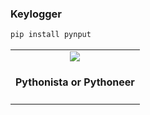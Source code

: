 ### Keylogger

```python
pip install pynput
```

<table align="center">
  <tr>
    <td align="center" style="padding=0;width=50%;">
      <img align="center" style="padding=0;" src="../Images/key.mp4" />
      <h4 align="center"> Pythonista or Pythoneer </h4>
    </td>
  </tr>
</table>
